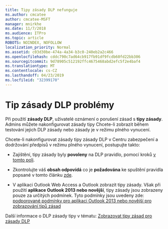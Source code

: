 ```yaml
---
title: Tipy zásady DLP nefunguje
ms.author: cmcatee
author: cmcatee-MSFT
manager: mnirkhe
ms.date: 11/7/2018
ms.audience: ITPro
ms.topic: article
ROBOTS: NOINDEX, NOFOLLOW
localization_priority: Normal
ms.assetid: c03d30be-474a-4a34-b3c0-240eb2a2c466
ms.openlocfilehash: cddc790c7ad64cb917fb91df9fcdb60fd22bb306
ms.sourcegitcommit: 9d78905c512192ffc4675468abd2efc5f2e4baf4
ms.translationtype: MT
ms.contentlocale: cs-CZ
ms.lasthandoff: 04/23/2019
ms.locfileid: "32399170"
---
```

# <a name="dlp-policy-tip-issues"></a>Tip zásady DLP problémy

Při použití **zásady DLP**, uživatelé oznámení o porušení zásad s **tipy zásady**. Admins můžete nakonfigurovat zásady tipy Chcete-li zobrazit během testování jejich DLP zásady nebo zásady je v režimu plného vynucení. 
  
Chcete-li nakonfigurovat zásady tipy zásady DLP v Centru zabezpečení a dodržování předpisů v režimu plného vynucení, postupujte takto:
  
- Zajištění, tipy zásady byly **povoleny** na DLP pravidlo, pomocí kroků [v tomto poli](https://docs.microsoft.com/office365/securitycompliance/use-notifications-and-policy-tips).
    
- Zkontrolujte váš **obsah odpovídá** co je **požadována** ke spuštění pravidla popsané v tomto článku [zde](https://docs.microsoft.com/office365/securitycompliance/what-the-sensitive-information-types-look-for).
    
- V aplikaci Outlook Web Access a Outlook zobrazit tipy zásady. Však při použití **aplikace Outlook 2013 nebo novější**, tipy zásady jsou zobrazeny pouze za určitých podmínek. Tyto podmínky jsou uvedeny zde: [podporované podmínky pro aplikaci Outlook 2013 nebo novější pro zobrazování tipů zásad](https://docs.microsoft.com/office365/securitycompliance/use-notifications-and-policy-tips#outlook-2013-and-later-supports-showing-policy-tips-for-only-some-conditions)
    
Další informace o DLP zásady tipy v tématu: [Zobrazovat tipy zásad pro zásady DLP](https://docs.microsoft.com/office365/securitycompliance/use-notifications-and-policy-tips)
  


